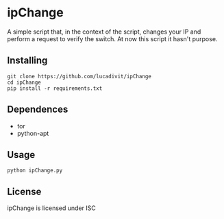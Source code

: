 # ipChange
A simple script that, in the context of the script, changes your IP and perform a request to verify the switch.
At now this script it hasn't purpose.

## Installing
```
git clone https://github.com/lucadivit/ipChange
cd ipChange
pip install -r requirements.txt
```

## Dependences
* tor
* python-apt

## Usage
```
python ipChange.py
```

## License

ipChange is licensed under ISC
